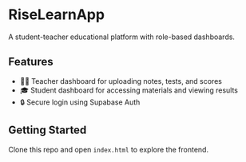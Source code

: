 # RiseLearnApp
A student-teacher educational platform with role-based dashboards.

## Features
- 🧑‍🏫 Teacher dashboard for uploading notes, tests, and scores
- 🎓 Student dashboard for accessing materials and viewing results
- 🔒 Secure login using Supabase Auth

## Getting Started
Clone this repo and open `index.html` to explore the frontend.
